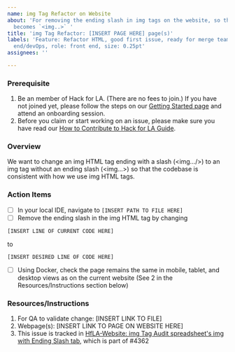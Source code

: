 ```yaml
---
name: img Tag Refactor on Website
about: 'For removing the ending slash in img tags on the website, so that `<img.../>`
  becomes `<img..>` '
title: 'img Tag Refactor: [INSERT PAGE HERE] page(s)'
labels: 'Feature: Refactor HTML, good first issue, ready for merge team, role: back
  end/devOps, role: front end, size: 0.25pt'
assignees: ''

---
```


### Prerequisite
1. Be an member of Hack for LA. (There are no fees to join.) If you have not joined yet, please follow the steps on our [Getting Started page](https://www.hackforla.org/getting-started) and attend an onboarding session.
2. Before you claim or start working on an issue, please make sure you have read our [How to Contribute to Hack for LA Guide](https://github.com/hackforla/website/blob/gh-pages/CONTRIBUTING.md).

### Overview
We want to change an img HTML tag ending with a slash (<img.../>) to an img tag without an ending slash (<img...>) so that the codebase is consistent with how we use img HTML tags.

### Action Items
- [ ] In your local IDE, navigate to `[INSERT PATH TO FILE HERE]`
- [ ] Remove the ending slash in the img HTML tag by changing
```
[INSERT LINE OF CURRENT CODE HERE]
```
to
```
[INSERT DESIRED LINE OF CODE HERE]
```
- [ ] Using Docker, check the page remains the same in mobile, tablet, and desktop views as on the current website (See 2 in the Resources/Instructions section below)

### Resources/Instructions
1. For QA to validate change: [INSERT LINK TO FILE]
2. Webpage(s): [INSERT LINK TO PAGE ON WEBSITE HERE]
3. This issue is tracked in [HfLA-Website: img Tag Audit spreadsheet's img with Ending Slash tab](https://docs.google.com/spreadsheets/d/1cq8iLOYQkAbho2GsRAxVJYgjxDeJ9KLdx2NuL4G6vu4/edit#gid=0), which is part of #4362
